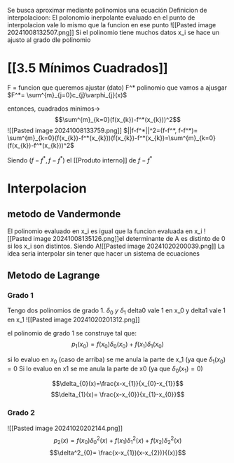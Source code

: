 Se busca aproximar mediante polinomios una ecuación
Definicion de interpolacioon: El polonomio inerpolante evaluado en el punto de interpolacion vale lo mismo que la funcion en ese punto
![[Pasted image 20241008132507.png]]
Si el polinomio tiene muchos datos x_i se hace un ajusto al grado dle polinomio 

# [[3.5 Mínimos Cuadrados]]
F = funcion que queremos ajustar (dato)
F^* polinomio que vamos a ajusgar 
$F^*= \sum^{m}_{j=0}c_{j}\varphi_{j}(x)$

entonces, cuadrados minimos-> $$\sum^{m}_{k=0}(f(x_{k})-f^*(x_{k}))^2$$![[Pasted image 20241008133759.png]]
$||f-f^*||^2=(f-f^*, f-f^*)= \sum^{m}_{k=0}(f(x_{k})-f^*(x_{k}))(f(x_{k})-f^*(x_{k})=\sum^{m}_{k=0}(f(x_{k})-f^*(x_{k}))^2$

Siendo $(f-f^*, f-f^*)$ el [[Produto interno]] de $f -f^*$



# Interpolacion 

## metodo de Vandermonde 

El polinomio evaluado en x_i es igual que la funcion evaluada en x_i
![[Pasted image 20241008135126.png]]el determinante de A es distinto de 0 si los x_i son distintos. Siendo A![[Pasted image 20241020200039.png]]
La idea seria interpolar sin tener que hacer un sistema de ecuaciones 


## Metodo de Lagrange 
### Grado 1
Tengo dos polinomios de grado 1. $\delta_{0} \ y \ \delta_{1}$
delta0 vale 1 en x_0 y delta1 vale 1 en x_1
![[Pasted image 20241020201312.png]]

el polinomio de grado 1 se construye tal que: 
$$p_{1}(x_{0})= f(x_{0})\delta_{0}(x_{0})+f(x_{1})\delta_{1}(x_{0})$$

si lo evaluo en $x_{0}$ (caso de arriba) se me anula la parte de x_1 (ya que $\delta_{1}(x_{0})=0$
Si lo evaluo en x1 se me anula la parte de x0 (ya que $\delta_{0}(x_{1})=0$)


$$\delta_{0}(x)=\frac{x-x_{1}}{x_{0}-x_{1}}$$
$$\delta_{1}(x)= \frac{x-x_{0}}{x_{1}-x_{0}}$$


### Grado 2
![[Pasted image 20241020202144.png]]$$p_{2}(x)= f(x_{0})\delta^2_{0}(x)+f(x_{1})\delta^2_{1}(x)+f(x_{2})\delta^2_{2}(x)$$
$$\delta^2_{0}= \frac{x-x_{1})(x-x_{2})}{(x)}$$